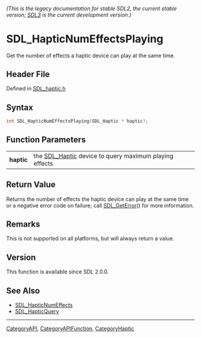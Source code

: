 ###### (This is the legacy documentation for stable SDL2, the current stable version; [SDL3](https://wiki.libsdl.org/SDL3/) is the current development version.)
# SDL_HapticNumEffectsPlaying

Get the number of effects a haptic device can play at the same time.

## Header File

Defined in [SDL_haptic.h](https://github.com/libsdl-org/SDL/blob/SDL2/include/SDL_haptic.h)

## Syntax

```c
int SDL_HapticNumEffectsPlaying(SDL_Haptic * haptic);

```

## Function Parameters

|                |                                                                      |
| -------------- | -------------------------------------------------------------------- |
| **haptic**     | the [SDL_Haptic](SDL_Haptic) device to query maximum playing effects |

## Return Value

Returns the number of effects the haptic device can play at the same time
or a negative error code on failure; call [SDL_GetError](SDL_GetError)()
for more information.

## Remarks

This is not supported on all platforms, but will always return a value.

## Version

This function is available since SDL 2.0.0.

## See Also

- [SDL_HapticNumEffects](SDL_HapticNumEffects)
- [SDL_HapticQuery](SDL_HapticQuery)

----
[CategoryAPI](CategoryAPI), [CategoryAPIFunction](CategoryAPIFunction), [CategoryHaptic](CategoryHaptic)

